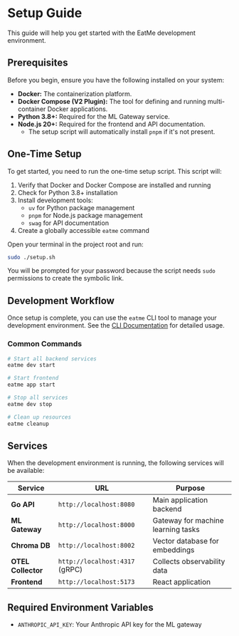 # Setup Guide

This guide will help you get started with the EatMe development environment.

## Prerequisites

Before you begin, ensure you have the following installed on your system:

- **Docker:** The containerization platform.
- **Docker Compose (V2 Plugin):** The tool for defining and running multi-container Docker applications.
- **Python 3.8+:** Required for the ML Gateway service.
- **Node.js 20+:** Required for the frontend and API documentation.
  - The setup script will automatically install `pnpm` if it's not present.

## One-Time Setup

To get started, you need to run the one-time setup script. This script will:

1. Verify that Docker and Docker Compose are installed and running
2. Check for Python 3.8+ installation
3. Install development tools:
   - `uv` for Python package management
   - `pnpm` for Node.js package management
   - `swag` for API documentation
4. Create a globally accessible `eatme` command

Open your terminal in the project root and run:

```bash
sudo ./setup.sh
```

You will be prompted for your password because the script needs `sudo` permissions to create the symbolic link.

## Development Workflow

Once setup is complete, you can use the `eatme` CLI tool to manage your development environment. See the [CLI Documentation](cli/README.md) for detailed usage.

### Common Commands

```bash
# Start all backend services
eatme dev start

# Start frontend
eatme app start

# Stop all services
eatme dev stop

# Clean up resources
eatme cleanup
```

## Services

When the development environment is running, the following services will be available:

| Service           | URL                            | Purpose                               |
| ----------------  | ------------------------------ | ------------------------------------- |
| **Go API**        | `http://localhost:8080`        | Main application backend              |
| **ML Gateway**    | `http://localhost:8000`        | Gateway for machine learning tasks    |
| **Chroma DB**     | `http://localhost:8002`        | Vector database for embeddings        |
| **OTEL Collector**| `http://localhost:4317` (gRPC) | Collects observability data           |
| **Frontend**      | `http://localhost:5173`        | React application                     |

## Required Environment Variables

- `ANTHROPIC_API_KEY`: Your Anthropic API key for the ML gateway
